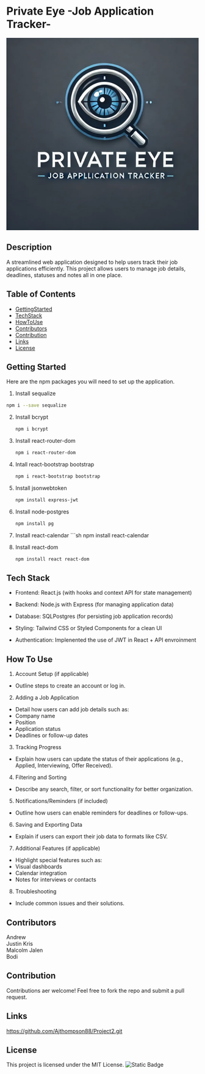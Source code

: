 # Private Eye -Job Application Tracker-
![image_alt](https://github.com/Ajthompson88/Project2/blob/7dcaebf15e775ea964c41293b377bad0f9b828d9/DALLE_2025-03-03_19.58.35_-_A_refined_and_modern_logo_for_Private_Eye_job_application_tracker._The_design_features_a_clean_and_symmetrical_eye_icon_seamlessly_integrated_with_a.webp)


## Description
A streamlined web application designed to help users track their job applications efficiently. This project allows users to manage job details, deadlines, statuses and notes all in one place.

## Table of Contents
- [GettingStarted](#GettingStarted)
- [TechStack](#TechStack)
- [HowToUse](#HowToUse)
- [Contributors](#Contributors)
- [Contribution](#Contribution)
- [Links](#Links)
- [License](#license)
        
## Getting Started
Here are the npm packages you will need to set up the application.
 1. Install sequalize
   ```sh
   npm i --save sequalize
   ```
2. Install bcrypt
   ```sh
   npm i bcrypt

3. Install react-router-dom
    ```sh
    npm i react-router-dom

4. Intall react-bootstrap bootstrap
    ```sh
    npm i react-bootstrap bootstrap

5. Install jsonwebtoken
    ```sh
    npm install express-jwt

 6. Install node-postgres
    ```sh
    npm install pg

 7.  Install react-calendar
    ```sh
    npm install react-calendar

 8. Install react-dom
    ```sh
    npm install react react-dom

## Tech Stack
* Frontend: React.js (with hooks and context API for state management)

* Backend: Node.js with Express (for managing application data)

* Database: SQLPostgres (for persisting job application records)

* Styling: Tailwind CSS or Styled Components for a clean UI

* Authentication: Implenented the use of JWT in React + API envroinment

## How To Use
1. Account Setup (if applicable)

* Outline steps to create an account or log in.

2. Adding a Job Application

* Detail how users can add job details such as:
* Company name
* Position
* Application status
* Deadlines or follow-up dates

3. Tracking Progress

* Explain how users can update the status of their applications (e.g., Applied, Interviewing, Offer Received).

4. Filtering and Sorting

* Describe any search, filter, or sort functionality for better organization.

5. Notifications/Reminders (if included)

* Outline how users can enable reminders for deadlines or follow-ups.

6. Saving and Exporting Data

* Explain if users can export their job data to formats like CSV.

7. Additional Features (if applicable)

* Highlight special features such as:
* Visual dashboards
* Calendar integration
* Notes for interviews or contacts

8. Troubleshooting

* Include common issues and their solutions.


## Contributors
Andrew     
Justin
Kris        
Malcolm
Jalen       
Bodi

## Contribution
Contributions aer welcome! Feel free to fork the repo and submit a pull request.


## Links
https://github.com/Ajthompson88/Project2.git

## License
This project is licensed under the MIT License.
![Static Badge](https://img.shields.io/badge/MIT-green?style=for-the-badge)










